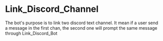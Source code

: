 # Link_Discord_Channel
The bot's purpose is to link two discord text channel. It mean if a user send a message in the first chan, the second one will prompt the same message through Link_Discord_Bot
